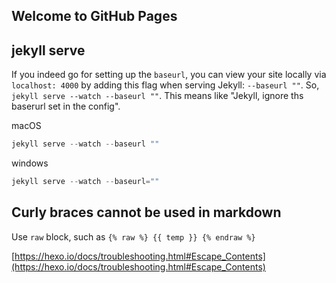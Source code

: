 ## Welcome to GitHub Pages

## jekyll serve

If you indeed go for setting up the `baseurl`, you can view your site locally via `localhost: 4000` by adding this flag when serving Jekyll: `--baseurl ""`. So, `jekyll serve --watch --baseurl ""`. This means like "Jekyll, ignore ths baserurl set in the config".

macOS

```javascript
jekyll serve --watch --baseurl ""
```

windows

```javascript
jekyll serve --watch --baseurl=""
```

## Curly braces cannot be used in markdown

Use `raw` block, such as `{% raw %} {{ temp }} {% endraw %}`

[https://hexo.io/docs/troubleshooting.html#Escape_Contents](https://hexo.io/docs/troubleshooting.html#Escape_Contents)
